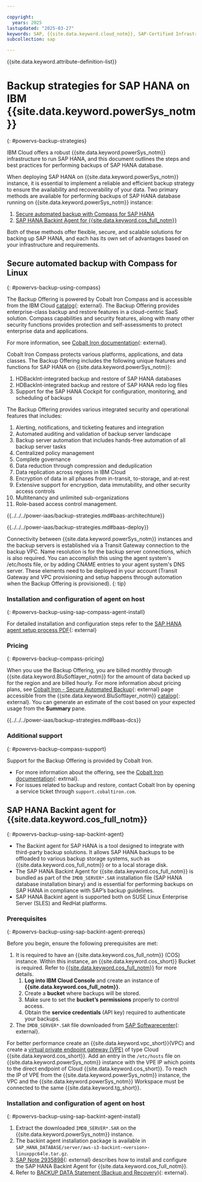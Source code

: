 ```yaml
---

copyright:
  years: 2025
lastupdated: "2025-03-27"
keywords: SAP, {{site.data.keyword.cloud_notm}}, SAP-Certified Infrastructure, {{site.data.keyword.ibm_cloud_sap}}, SAP Workloads, SAP HANA, Backup, Compass, Cobalt Iron, Backint, agent, Cloud {{site.data.keyword.cos_short}}, COS
subcollection: sap

---
```


{{site.data.keyword.attribute-definition-list}}


# Backup strategies for SAP HANA on IBM {{site.data.keyword.powerSys_notm}}
{: #powervs-backup-strategies}

IBM Cloud offers a robust {{site.data.keyword.powerSys_notm}} infrastructure to run SAP HANA, and this document outlines the steps and best practices for performing backups of SAP HANA database.

When deploying SAP HANA on {{site.data.keyword.powerSys_notm}} instance, it is essential to implement a reliable and efficient backup strategy to ensure the availability and recoverability of your data. Two primary methods are available for performing backups of SAP HANA database running on {{site.data.keyword.powerSys_notm}} instance:

1. [Secure automated backup with Compass for SAP HANA](#powervs-backup-using-compass)
1. [SAP HANA Backint Agent for {{site.data.keyword.cos_full_notm}}](#powervs-backup-using-sap-backint-agent)

Both of these methods offer flexible, secure, and scalable solutions for backing up SAP HANA, and each has its own set of advantages based on your infrastructure and requirements.

## Secure automated backup with Compass for Linux
{: #powervs-backup-using-compass}

The Backup Offering is powered by Cobalt Iron Compass and is accessible from the IBM Cloud [catalog](https://cloud.ibm.com/catalog){: external}. The Backup Offering provides enterprise-class backup and restore features in a cloud-centric SaaS solution. Compass capabilities and security features, along with many other security functions provides protection and self-assessments to protect enterprise data and applications.

For more information, see [Cobalt Iron documentation](https://help.cobaltiron.com/getting-started-with-powervs-and-compass-commander/){: external}.

Cobalt Iron Compass protects various platforms, applications, and data classes. The Backup Offering includes the following unique features and functions for SAP HANA on {{site.data.keyword.powerSys_notm}}:

1. HDBackInt-integrated backup and restore of SAP HANA databases
1. HDBackInt-integrated backup and restore of SAP HANA redo log files
1. Support for the SAP HANA Cockpit for configuration, monitoring, and scheduling of backups

The Backup Offering provides various integrated security and operational features that includes:

1. Alerting, notifications, and ticketing features and integration
1. Automated auditing and validation of backup server landscape
1. Backup server automation that includes hands-free automation of all backup server tasks
1. Centralized policy management
1. Complete governance
1. Data reduction through compression and deduplication
1. Data replication across regions in IBM Cloud
1. Encryption of data in all phases from in-transit, to-storage, and at-rest
1. Extensive support for encryption, data immutability, and other security access controls
1. Multitenancy and unlimited sub-organizations
1. Role-based access control management.

{{../../../power-iaas/backup-strategies.md#baas-architechture}}


{{../../../power-iaas/backup-strategies.md#baas-deploy}}

Connectivity between {{site.data.keyword.powerSys_notm}} instances and the backup servers is established via a Transit Gateway connection to the backup VPC. Name resolution is for the backup server connections, which is also required. You can accomplish this using the agent system's /etc/hosts file, or by adding CNAME entries to your agent system's DNS server. These elements need to be deployed in your account (Transit Gateway and VPC provisioning and setup happens through automation when the Backup Offering is provisioned).
{: tip}

### Installation and configuration of agent on host
{: #powervs-backup-using-sap-compass-agent-install}

For detailed installation and configuration steps refer to the [SAP HANA agent setup process PDF](https://help.cobaltiron.com/wp-content/uploads/2024/01/CobaltIron-PowerVS-AgentSetup-SAPHANA-20240327.pdf){: external}

### Pricing
{: #powervs-backup-compass-pricing}

When you use the Backup Offering, you are billed monthly through {{site.data.keyword.BluSoftlayer_notm}} for the amount of data backed up for the region and are billed hourly. For more information about pricing plans, see [Cobalt Iron - Secure Automated Backup](https://cloud.ibm.com/catalog/services/cobalt-iron---secure-automated-backup-){: external} page accessible from the {{site.data.keyword.BluSoftlayer_notm}} [catalog](https://cloud.ibm.com/catalog){: external}. You can generate an estimate of the cost based on your expected usage from the **Summary** pane.

{{../../../power-iaas/backup-strategies.md#baas-dcs}}

### Additional support
{: #powervs-backup-compass-support}

Support for the Backup Offering is provided by Cobalt Iron.

* For more information about the offering, see the [Cobalt Iron documentation](https://help.cobaltiron.com/getting-started-with-powervs-and-compass-commander/){: extrnal}.
* For issues related to backup and restore, contact Cobalt Iron by opening a service ticket through `support.cobaltiron.com`.


## SAP HANA Backint agent for {{site.data.keyword.cos_full_notm}}
{: #powervs-backup-using-sap-backint-agent}

* The Backint agent for SAP HANA is a tool designed to integrate with third-party backup solutions. It allows SAP HANA backups to be offloaded to various backup storage systems, such as {{site.data.keyword.cos_full_notm}} or to a local storage disk.
* The SAP HANA Backint Agent for {{site.data.keyword.cos_full_notm}} is bundled as part of the `IMDB_SERVER*.SAR` installation file (SAP HANA database installation binary) and is essential for performing backups on SAP HANA in compliance with SAP’s backup guidelines.
* SAP HANA Backint agent is supported both on SUSE Linux Enterprise Server (SLES) and RedHat platforms.

### Prerequisites
{: #powervs-backup-using-sap-backint-agent-prereqs}

Before you begin, ensure the following prerequisites are met:

1. It is required to have an {{site.data.keyword.cos_full_notm}} (COS) instance. Within this instance, an {{site.data.keyword.cos_short}} Bucket is required. Refer to [{{site.data.keyword.cos_full_notm}}](/docs/cloud-object-storage?topic=cloud-object-storage-getting-started-cloud-object-storage) for more details.
   1. **Log into IBM Cloud Console** and create an instance of **{{site.data.keyword.cos_full_notm}}**.
   1. Create a **bucket** where backups will be stored.
   1. Make sure to set the **bucket’s permissions** properly to control access.
   1. Obtain the **service credentials** (API key) required to authenticate your backups.
1. The `IMDB_SERVER*.SAR` file downloaded from [SAP Softwarecenter](https://me.sap.com/softwarecenter){: external}.

For better performance create an {{site.data.keyword.vpc_short}}(VPC) and create a [virtual private endpoint gateway (VPE)](/docs/vpc?topic=vpc-ordering-endpoint-gateway&interface=ui) of type Cloud {{site.data.keyword.cos_short}}. Add an entry in the `/etc/hosts` file on {{site.data.keyword.powerSys_notm}} instance with the VPE IP which points to the direct endpoint of Cloud {{site.data.keyword.cos_short}}.
To reach the IP of VPE from the {{site.data.keyword.powerSys_notm}} instance, the VPC and the {{site.data.keyword.powerSys_notm}} Workspace must be connected to the same {{site.data.keyword.tg_short}}.

### Installation and configuration of agent on host
{: #powervs-backup-using-sap-backint-agent-install}

1. Extract the downloaded `IMDB_SERVER*.SAR` on the {{site.data.keyword.powerSys_notm}} instance.
1. The backint agent installation package is available in `SAP_HANA_DATABASE/server/aws-s3-backint-<version>-linuxppc64le.tar.gz`.
1. [SAP Note 2935898](https://me.sap.com/notes/1380654){: external} describes how to install and configure the SAP HANA Backint Agent for {{site.data.keyword.cos_full_notm}}.
1. Refer to [BACKUP DATA Statement (Backup and Recovery)](https://help.sap.com/docs/HANA_SERVICE_CF/7c78579ce9b14a669c1f3295b0d8ca16/75a06c444e9a4b3287a46a6a40b4ee69.html){: external}.
